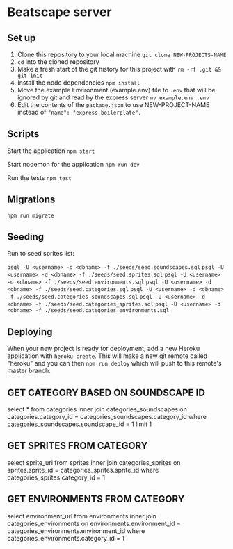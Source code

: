 # Beatscape server

## Set up

1. Clone this repository to your local machine `git clone NEW-PROJECTS-NAME`
2. `cd` into the cloned repository
3. Make a fresh start of the git history for this project with `rm -rf .git && git init`
4. Install the node dependencies `npm install`
5. Move the example Environment (example.env) file to `.env` that will be ignored by git and read by the express server `mv example.env .env`
6. Edit the contents of the `package.json` to use NEW-PROJECT-NAME instead of `"name": "express-boilerplate",`

## Scripts

Start the application `npm start`

Start nodemon for the application `npm run dev`

Run the tests `npm test`


## Migrations

`npm run migrate`

## Seeding

Run to seed sprites list:

`psql -U <username> -d <dbname> -f ./seeds/seed.soundscapes.sql`
`psql -U <username> -d <dbname> -f ./seeds/seed.sprites.sql`
`psql -U <username> -d <dbname> -f ./seeds/seed.environments.sql`
`psql -U <username> -d <dbname> -f ./seeds/seed.categories.sql`
`psql -U <username> -d <dbname> -f ./seeds/seed.categories_soundscapes.sql`
`psql -U <username> -d <dbname> -f ./seeds/seed.categories_sprites.sql`
`psql -U <username> -d <dbname> -f ./seeds/seed.categories_environments.sql`

## Deploying

When your new project is ready for deployment, add a new Heroku application with `heroku create`. This will make a new git remote called "heroku" and you can then `npm run deploy` which will push to this remote's master branch.


## GET CATEGORY BASED ON SOUNDSCAPE ID

select * from categories 
inner join categories_soundscapes 
on categories.category_id = categories_soundscapes.category_id
where categories_soundscapes.soundscape_id = 1 
limit 1

## GET SPRITES FROM CATEGORY

select sprite_url from sprites 
inner join categories_sprites 
on sprites.sprite_id = categories_sprites.sprite_id 
where categories_sprites.category_id = 1

## GET ENVIRONMENTS FROM CATEGORY

select environment_url from environments 
inner join categories_environments 
on environments.environment_id = categories_environments.environment_id 
where categories_environments.category_id = 1


